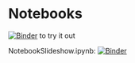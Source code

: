 # Notebooks

[![Binder](https://mybinder.org/badge_logo.svg)](https://mybinder.org/v2/gh/malinc/Notebooks/master) to try it out

NotebookSlideshow.ipynb: [![Binder](https://mybinder.org/badge_logo.svg)](https://mybinder.org/v2/gh/malinc/Notebooks/master?filepath=NotebookSlideshows.ipynb)



